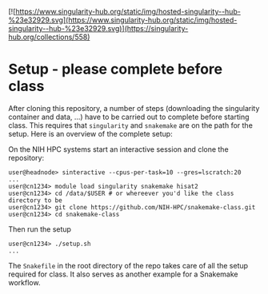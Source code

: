 [![https://www.singularity-hub.org/static/img/hosted-singularity--hub-%23e32929.svg](https://www.singularity-hub.org/static/img/hosted-singularity--hub-%23e32929.svg)](https://singularity-hub.org/collections/558) 

Setup - please complete before class
================================================================================


After cloning this repository, a number of steps (downloading the singularity
container and data, ...) have to be carried out to complete before starting
class. This requires that `singularity` and `snakemake` are on the path
for the setup. Here is an overview of the complete setup:

On the NIH HPC systems start an interactive session and clone the repository:
```
user@headnode> sinteractive --cpus-per-task=10 --gres=lscratch:20
...
user@cn1234> module load singularity snakemake hisat2
user@cn1234> cd /data/$USER # or whereever you'd like the class directory to be
user@cn1234> git clone https://github.com/NIH-HPC/snakemake-class.git
user@cn1234> cd snakemake-class
```

Then run the setup
```
user@cn1234> ./setup.sh
...
```

The `Snakefile` in the root directory of the repo takes care of all the setup
required for class. It also serves as another example for a Snakemake workflow.
